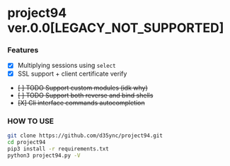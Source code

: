 # project94 ver.0.0[LEGACY_NOT_SUPPORTED]

### Features
- [X] Multiplying sessions using `select`
- [X] SSL support + client certificate verify 
- ~~[ ] TODO Support custom modules (idk why)~~
- ~~[ ] TODO Support both reverse and bind shells~~
- ~~[X] Cli interface commands autocompletion~~


### HOW TO USE
```bash
git clone https://github.com/d35ync/project94.git
cd project94
pip3 install -r requirements.txt
python3 project94.py -V
```
